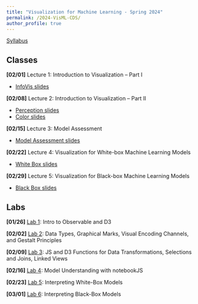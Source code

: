 ```yaml
---
title: "Visualization for Machine Learning - Spring 2024"
permalink: /2024-VisML-CDS/
author_profile: true
---
```


<!-- [Syllabus](/2024-VisML-CDS/DS-GA-3001---Spring-2024.pdf) -->

[Syllabus](/2024-VisML-CDS/syllabus)

## Classes

**[02/01]** Lecture 1: Introduction to Visualization – Part I

- [InfoVis slides](/2024-VisML-CDS/slides/infovis)

**[02/08]** Lecture 2: Introduction to Visualization – Part II

- [Perception slides](/2024-VisML-CDS/slides/perception)
- [Color slides](/2024-VisML-CDS/slides/color)

**[02/15]** Lecture 3: Model Assessment

- [Model Assessment slides](/2024-VisML-CDS/slides/model_assessment)

**[02/22]** Lecture 4: Visualization for White-box Machine Learning Models

- [White Box slides](/2024-VisML-CDS/slides/white_box)

**[02/29]** Lecture 5: Visualization for Black-box Machine Learning Models

- [Black Box slides](/2024-VisML-CDS/slides/black_box)

## Labs

**[01/26]** [Lab 1](/2024-VisML-CDS/Labs/VisML-Lab-Week1-Recap): Intro to Observable and D3

**[02/02]** [Lab 2](/2024-VisML-CDS/Labs/VisML-Lab-Week2-recap): Data Types, Graphical Marks,  Visual Encoding Channels, and Gestalt Principles

**[02/09]** [Lab 3](/2024-VisML-CDS/Labs/VisML-Lab-Week3-recap): JS and D3 Functions for Data Transformations, Selections and Joins, Linked Views

**[02/16]** [Lab 4](/2024-VisML-CDS/Labs/VisML-Lab-Week4-recap): Model Understanding with notebookJS

**[02/23]** [Lab 5](/2024-VisML-CDS/Labs/VisML-Lab-Week5-recap): Interpreting White-Box Models

**[03/01]** [Lab 6](https://ctsilva.github.io/2024-VisML-CDS/Labs/Lab_Week_6/VisML-Lab-Week6-recap/): Interpreting Black-Box Models
